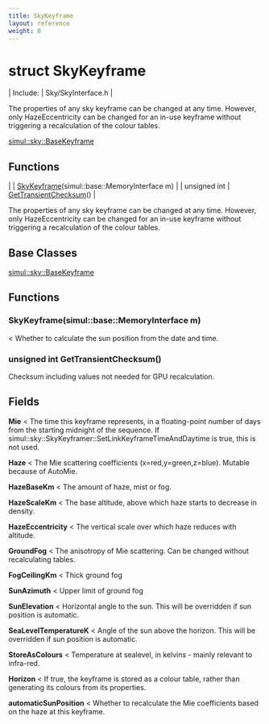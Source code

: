 ```yaml
---
title: SkyKeyframe
layout: reference
weight: 0
---
```

struct SkyKeyframe
===

| Include: | Sky/SkyInterface.h |

The properties of any sky keyframe can be changed at any time. However, only HazeEccentricity
can be changed for an in-use keyframe without triggering a recalculation of the colour tables.
  

[simul::sky::BaseKeyframe](basekeyframe.html)

Functions
---

|  | [SkyKeyframe](#SkyKeyframe)(simul::base::MemoryInterface m) |
| unsigned int | [GetTransientChecksum](#GetTransientChecksum)() |

The properties of any sky keyframe can be changed at any time. However, only HazeEccentricity
can be changed for an in-use keyframe without triggering a recalculation of the colour tables.
  


Base Classes
---
[simul::sky::BaseKeyframe](basekeyframe.html)

Functions
---
<a name="SkyKeyframe"></a>
###  SkyKeyframe(simul::base::MemoryInterface m)
< Whether to calculate the sun position from the date and time.
<a name="GetTransientChecksum"></a>
### unsigned int GetTransientChecksum()
Checksum including values not needed for GPU recalculation.

Fields
---

**Mie**  < The time this keyframe represents, in a floating-point number of days from the starting midnight of the sequence. If simul::sky::SkyKeyframer::SetLinkKeyframeTimeAndDaytime is true, this is not used.

**Haze**  < The Mie scattering coefficients (x=red,y=green,z=blue). Mutable because of AutoMie.

**HazeBaseKm**  < The amount of haze, mist or fog.

**HazeScaleKm**  < The base altitude, above which haze starts to decrease in density.

**HazeEccentricity**  < The vertical scale over which haze reduces with altitude.

**GroundFog**  < The anisotropy of Mie scattering. Can be changed without recalculating tables.

**FogCeilingKm**  < Thick ground fog

**SunAzimuth**  < Upper limit of ground fog

**SunElevation**  < Horizontal angle to the sun. This will be overridden if sun position is automatic.

**SeaLevelTemperatureK**  < Angle of the sun above the horizon. This will be overridden if sun position is automatic.

**StoreAsColours**  < Temperature at sealevel, in kelvins - mainly relevant to infra-red.

**Horizon**  < If true, the keyframe is stored as a colour table, rather than generating its colours from its properties.

**automaticSunPosition**  < Whether to recalculate the Mie coefficients based on the haze at this keyframe.
